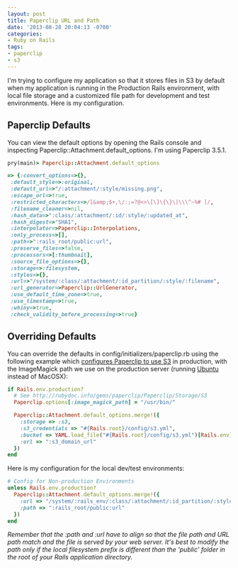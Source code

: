```yaml
---
layout: post
title: Paperclip URL and Path
date: '2013-08-28 20:04:13 -0700'
categories:
- Ruby on Rails
tags:
- paperclip
- s3
---
```

I'm trying to configure my application so that it stores files in S3 by default
when my application is running in the Production Rails environment, with local
file storage and a customized file path for development and test environments.
Here is my configuration.

<!--more-->
## Paperclip Defaults

You can view the default options by opening the Rails console and inspecting
Paperclip::Attachment.default_options. I'm using Paperclip 3.5.1.

``` ruby
pry(main)> Paperclip::Attachment.default_options

=> {:convert_options=>{},
 :default_style=>:original,
 :default_url=>"/:attachment/:style/missing.png",
 :escape_url=>true,
 :restricted_characters=>/[&amp;$+,\/:;=?@<>\[\]\{\}\|\\\^~%# ]/,
 :filename_cleaner=>nil,
 :hash_data=>":class/:attachment/:id/:style/:updated_at",
 :hash_digest=>"SHA1",
 :interpolator=>Paperclip::Interpolations,
 :only_process=>[],
 :path=>":rails_root/public:url",
 :preserve_files=>false,
 :processors=>[:thumbnail],
 :source_file_options=>{},
 :storage=>:filesystem,
 :styles=>{},
 :url=>"/system/:class/:attachment/:id_partition/:style/:filename",
 :url_generator=>Paperclip::UrlGenerator,
 :use_default_time_zone=>true,
 :use_timestamp=>true,
 :whiny=>true,
 :check_validity_before_processing=>true}
```

## Overriding Defaults

You can override the defaults in config/initializers/paperclip.rb using the
following example which [configures Paperclip to use S3] in production, with the
ImageMagick path we use on the production server (running [Ubuntu] instead of
MacOSX):

``` ruby
if Rails.env.production?
  # See http://rubydoc.info/gems/paperclip/Paperclip/Storage/S3
  Paperclip.options[:image_magick_path] = "/usr/bin/"

  Paperclip::Attachment.default_options.merge!({
    :storage => :s3,
    :s3_credentials => "#{Rails.root}/config/s3.yml",
    :bucket => YAML.load_file("#{Rails.root}/config/s3.yml")[Rails.env]['bucket'],
    :url => ":s3_domain_url"
  })
end
```

Here is my configuration for the local dev/test environments:

``` ruby
# Config for Non-production Environments
unless Rails.env.production?
  Paperclip::Attachment.default_options.merge!({
    :url => "/system/:rails_env/:class/:attachment/:id_partition/:style/:filename",
    :path => ":rails_root/public:url"
  })
end
```

*Remember that the :path and :url have to align so that the file path and URL
path match and the file is served by your web server. It's best to modify the
path only if the local filesystem prefix is different than the 'public' folder
in the root of your Rails application directory.*

[configures Paperclip to use S3]: http://rubydoc.info/gems/paperclip/Paperclip/Storage/S3
[Ubuntu]: http://www.ubuntu.com/
